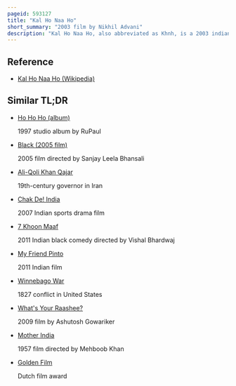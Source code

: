 ```yaml
---
pageid: 593127
title: "Kal Ho Naa Ho"
short_summary: "2003 film by Nikhil Advani"
description: "Kal Ho Naa Ho, also abbreviated as Khnh, is a 2003 indian Hindi-Language romantic Drama Film directed by Nikhil Advani in his directorial Debut with a Story written by Karan Johar with Dialogue by Niranjan Iyengar, and produced by Yash Johar. The Film Stars Jaya Bachchan, Shah Rukh Khan, Saif Ali Khan, and Preity Zinta, with Sushma Seth, Reema Lagoo, Lillete Dubey, and Delnaaz Irani in supporting Roles. In the Film, Naina Catherine Kapur and Aman Mathur Fall in Love, but a secret Prevents him from reciprocating his Feelings and Results in a Plan to set Naina up with her best Friend, Rohit Patel."
---
```


## Reference

- [Kal Ho Naa Ho (Wikipedia)](https://en.wikipedia.org/?curid=593127)

## Similar TL;DR

- [Ho Ho Ho (album)](/tldr/en/ho-ho-ho-album)

  1997 studio album by RuPaul

- [Black (2005 film)](/tldr/en/black-2005-film)

  2005 film directed by Sanjay Leela Bhansali

- [Ali-Qoli Khan Qajar](/tldr/en/ali-qoli-khan-qajar)

  19th-century governor in Iran

- [Chak De! India](/tldr/en/chak-de-india)

  2007 Indian sports drama film

- [7 Khoon Maaf](/tldr/en/7-khoon-maaf)

  2011 Indian black comedy directed by Vishal Bhardwaj

- [My Friend Pinto](/tldr/en/my-friend-pinto)

  2011 Indian film

- [Winnebago War](/tldr/en/winnebago-war)

  1827 conflict in United States

- [What's Your Raashee?](/tldr/en/whats-your-raashee)

  2009 film by Ashutosh Gowariker

- [Mother India](/tldr/en/mother-india)

  1957 film directed by Mehboob Khan

- [Golden Film](/tldr/en/golden-film)

  Dutch film award
